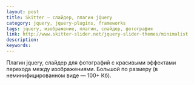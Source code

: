 ```yaml
---
layout: post
title: Skitter — слайдер, плагин jQuery
category: jquery, jquery-plugins, frameworks
tags: jquery, изображение, плагин, слайдер, фотография
link: http://www.skitter-slider.net/jquery-slider-themes/minimalist
description:
keywords:
---
```


<p>Плагин jquery, cлайдер для фотографий с красивыми эффектами перехода между изображениями. Большой по размеру (в неминифицированном виде — 100+ Кб).</p>
